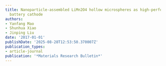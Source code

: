 ```yaml
---
title: Nanoparticle-assembled LiMn2O4 hollow microspheres as high-performance lithium-ion
  battery cathode
authors:
- Yanfang Mao
- Shunhua Xiao
- Jinping Liu
date: '2017-01-01'
publishDate: '2025-08-28T12:53:50.370007Z'
publication_types:
- article-journal
publication: '*Materials Research Bulletin*'
---
```

